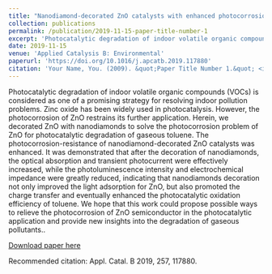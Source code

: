```yaml
---
title: "Nanodiamond-decorated ZnO catalysts with enhanced photocorrosion-resistance for photocatalytic degradation of gaseous toluene"
collection: publications
permalink: /publication/2019-11-15-paper-title-number-1
excerpt: 'Photocatalytic degradation of indoor volatile organic compounds (VOCs) is considered as one of a promising strategy for resolving indoor pollution problems. Zinc oxide has been widely used in photocatalysis. However, the photocorrosion of ZnO restrains its further application. Herein, we decorated ZnO with nanodiamonds to solve the photocorrosion problem of ZnO for photocatalytic degradation of gaseous toluene. The photocorrosion-resistance of nanodiamond-decorated ZnO catalysts was enhanced. It was demonstrated that after the decoration of nanodiamonds, the optical absorption and transient photocurrent were effectively increased, while the photoluminescence intensity and electrochemical impedance were greatly reduced, indicating that nanodiamonds decoration not only improved the light adsorption for ZnO, but also promoted the charge transfer and eventually enhanced the photocatalytic oxidation efficiency of toluene. We hope that this work could propose possible ways to relieve the photocorrosion of ZnO semiconductor in the photocatalytic application and provide new insights into the degradation of gaseous pollutants.'
date: 2019-11-15
venue: 'Applied Catalysis B: Environmental'
paperurl: 'https://doi.org/10.1016/j.apcatb.2019.117880'
citation: 'Your Name, You. (2009). &quot;Paper Title Number 1.&quot; <i>Journal 1</i>. 1(1).'
---
```


Photocatalytic degradation of indoor volatile organic compounds (VOCs) is considered as one of a promising strategy for resolving indoor pollution problems. Zinc oxide has been widely used in photocatalysis. However, the photocorrosion of ZnO restrains its further application. Herein, we decorated ZnO with nanodiamonds to solve the photocorrosion problem of ZnO for photocatalytic degradation of gaseous toluene. The photocorrosion-resistance of nanodiamond-decorated ZnO catalysts was enhanced. It was demonstrated that after the decoration of nanodiamonds, the optical absorption and transient photocurrent were effectively increased, while the photoluminescence intensity and electrochemical impedance were greatly reduced, indicating that nanodiamonds decoration not only improved the light adsorption for ZnO, but also promoted the charge transfer and eventually enhanced the photocatalytic oxidation efficiency of toluene. We hope that this work could propose possible ways to relieve the photocorrosion of ZnO semiconductor in the photocatalytic application and provide new insights into the degradation of gaseous pollutants..

[Download paper here](http://academicpages.github.io/files/paper1.pdf)

Recommended citation: Appl. Catal. B 2019, 257, 117880.
